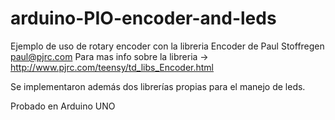 # arduino-PIO-encoder-and-leds

Ejemplo de uso de rotary encoder con la libreria Encoder de Paul Stoffregen <paul@pjrc.com>
Para mas info sobre la libreria -> http://www.pjrc.com/teensy/td_libs_Encoder.html

Se implementaron además dos librerías propias para el manejo de leds.

Probado en Arduino UNO
